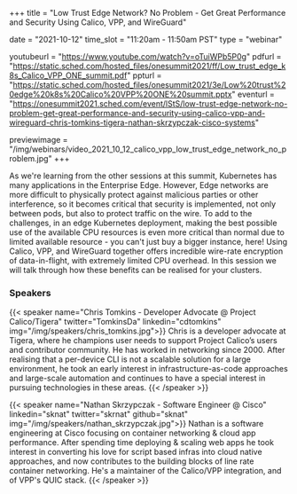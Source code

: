 +++
title = "Low Trust Edge Network? No Problem - Get Great Performance and Security Using Calico, VPP, and WireGuard"

date = "2021-10-12"
time_slot = "11:20am - 11:50am PST"
type = "webinar"

youtubeurl = "https://www.youtube.com/watch?v=oTuiWPb5P0g"
pdfurl =  "https://static.sched.com/hosted_files/onesummit2021/ff/Low_trust_edge_k8s_Calico_VPP_ONE_summit.pdf"
ppturl = "https://static.sched.com/hosted_files/onesummit2021/3e/Low%20trust%20edge%20k8s%20Calico%20VPP%20ONE%20summit.pptx"
eventurl = "https://onesummit2021.sched.com/event/lStS/low-trust-edge-network-no-problem-get-great-performance-and-security-using-calico-vpp-and-wireguard-chris-tomkins-tigera-nathan-skrzypczak-cisco-systems"

previewimage = "/img/webinars/video_2021_10_12_calico_vpp_low_trust_edge_network_no_problem.jpg"
+++

As we're learning from the other sessions at this summit, Kubernetes has many applications in the Enterprise Edge. However, Edge networks are more difficult to physically protect against malicious parties or other interference, so it becomes critical that security is implemented, not only between pods, but also to protect traffic on the wire. To add to the challenges, in an edge Kubernetes deployment, making the best possible use of the available CPU resources is even more critical than normal due to limited available resource - you can't just buy a bigger instance, here! Using Calico, VPP, and WireGuard together offers incredible wire-rate encryption of data-in-flight, with extremely limited CPU overhead. In this session we will talk through how these benefits can be realised for your clusters. 

### Speakers

{{< speaker name="Chris Tomkins - Developer Advocate @ Project Calico/Tigera" twitter="TomkinsDa" linkedin="cdtomkins" img="/img/speakers/chris_tomkins.jpg">}}
Chris is a developer advocate at Tigera, where he champions user needs to support Project Calico’s users and 
contributor community. He has worked in networking since 2000. After realising that a per-device CLI is not a 
scalable solution for a large environment, he took an early interest in infrastructure-as-code approaches and 
large-scale automation and continues to have a special interest in pursuing technologies in these areas.
{{< /speaker >}}

{{< speaker name="Nathan Skrzypczak - Software Engineer @ Cisco" linkedin="sknat" twitter="skrnat" github="sknat" img="/img/speakers/nathan_skrzypczak.jpg">}}
Nathan is a software engineering at Cisco focusing on container networking & cloud app performance. After spending 
time deploying & scaling web apps he took interest in converting his love for script based infras into cloud native 
approaches, and now contributes to the building blocks of line rate container networking. He's a maintainer of the 
Calico/VPP integration, and of VPP's QUIC stack.
{{< /speaker >}}
